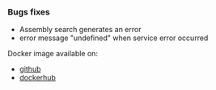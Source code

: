 ### Bugs fixes
- Assembly search generates an error
- error message "undefined" when service error occurred 

Docker image available on:
- [github](https://github.com/xclemence/dependencies-graph-viewer/packages)
- [dockerhub](https://hub.docker.com/r/xclemence/dependencies-graph-viewer)
